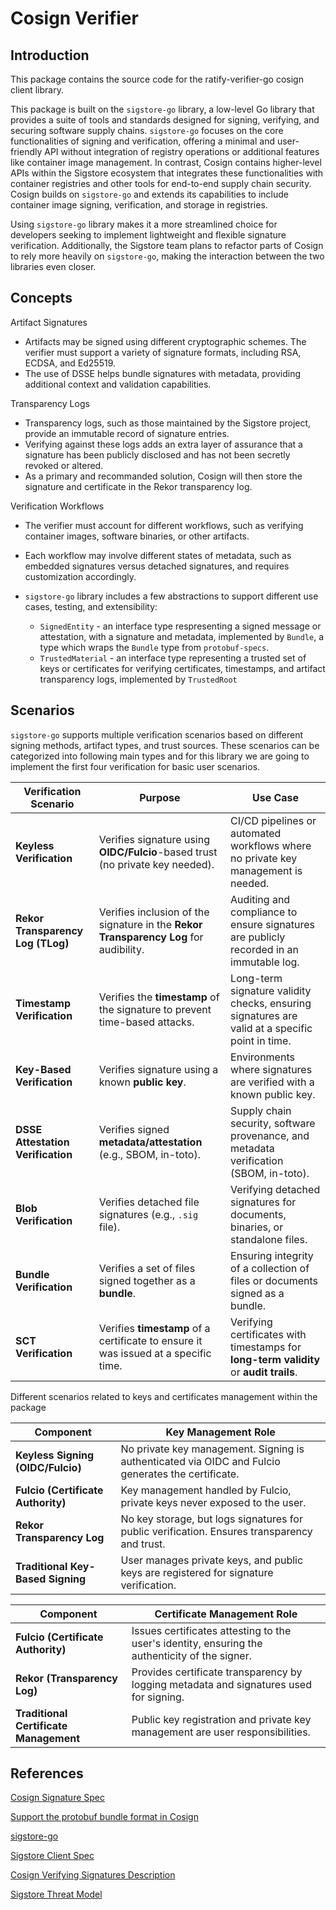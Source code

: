 # Cosign Verifier

## Introduction

This package contains the source code for the ratify-verifier-go cosign client library.

This package is built on the `sigstore-go` library, a low-level Go library that provides a suite of tools and standards designed for signing, verifying, and securing software supply chains.
`sigstore-go` focuses on the core functionalities of signing and verification, offering a minimal and user-friendly API without integration of registry operations or additional features like container image management.
In contrast, Cosign contains higher-level APIs within the Sigstore ecosystem that integrates these functionalities with container registries and other tools for end-to-end supply chain security.
Cosign builds on `sigstore-go` and extends its capabilities to include container image signing, verification, and storage in registries.

Using `sigstore-go` library makes it a more streamlined choice for developers seeking to implement lightweight and flexible signature verification.
Additionally, the Sigstore team plans to refactor parts of Cosign to rely more heavily on `sigstore-go`, making the interaction between the two libraries even closer.

## Concepts

Artifact Signatures  

- Artifacts may be signed using different cryptographic schemes. The verifier must support a variety of signature formats, including RSA, ECDSA, and Ed25519.
- The use of DSSE helps bundle signatures with metadata, providing additional context and validation capabilities.

Transparency Logs  

- Transparency logs, such as those maintained by the Sigstore project, provide an immutable record of signature entries.
- Verifying against these logs adds an extra layer of assurance that a signature has been publicly disclosed and has not been secretly revoked or altered.
- As a primary and recommanded solution, Cosign will then store the signature and certificate in the Rekor transparency log.

Verification Workflows  

- The verifier must account for different workflows, such as verifying container images, software binaries, or other artifacts.
- Each workflow may involve different states of metadata, such as embedded signatures versus detached signatures, and requires customization accordingly.
- `sigstore-go` library includes a few abstractions to support different use cases, testing, and extensibility:

  - `SignedEntity` - an interface type respresenting a signed message or attestation, with a signature and metadata, implemented by `Bundle`, a type which wraps the `Bundle` type from `protobuf-specs`.
  - `TrustedMaterial` - an interface type representing a trusted set of keys or certificates for verifying certificates, timestamps, and artifact transparency logs, implemented by `TrustedRoot`

## Scenarios

`sigstore-go` supports multiple verification scenarios based on different signing methods, artifact types, and trust sources.
These scenarios can be categorized into following main types and for this library we are going to implement the first four verification for basic user scenarios.

| **Verification Scenario**         | **Purpose**                                                            | **Use Case**                                                                 |
|-----------------------------------|------------------------------------------------------------------------|-----------------------------------------------------------------------------|
| **Keyless Verification**          | Verifies signature using **OIDC/Fulcio**-based trust (no private key needed). | CI/CD pipelines or automated workflows where no private key management is needed. |
| **Rekor Transparency Log (TLog)** | Verifies inclusion of the signature in the **Rekor Transparency Log** for audibility. | Auditing and compliance to ensure signatures are publicly recorded in an immutable log. |
| **Timestamp Verification**        | Verifies the **timestamp** of the signature to prevent time-based attacks. | Long-term signature validity checks, ensuring signatures are valid at a specific point in time. |
| **Key-Based Verification**        | Verifies signature using a known **public key**.                        | Environments where signatures are verified with a known public key. |
| **DSSE Attestation Verification** | Verifies signed **metadata/attestation** (e.g., SBOM, in-toto).         | Supply chain security, software provenance, and metadata verification (SBOM, in-toto). |
| **Blob Verification**             | Verifies detached file signatures (e.g., `.sig` file).                 | Verifying detached signatures for documents, binaries, or standalone files. |
| **Bundle Verification**           | Verifies a set of files signed together as a **bundle**.               | Ensuring integrity of a collection of files or documents signed as a bundle. |
| **SCT Verification**              | Verifies **timestamp** of a certificate to ensure it was issued at a specific time. | Verifying certificates with timestamps for **long-term validity** or **audit trails**. |

Different scenarios related to keys and certificates management within the package

| **Component**                      | **Key Management Role**                                                                                 |
|------------------------------------|---------------------------------------------------------------------------------------------------------|
| **Keyless Signing (OIDC/Fulcio)**  | No private key management. Signing is authenticated via OIDC and Fulcio generates the certificate. |
| **Fulcio (Certificate Authority)** | Key management handled by Fulcio, private keys never exposed to the user.                               |
| **Rekor Transparency Log**         | No key storage, but logs signatures for public verification. Ensures transparency and trust.           |
| **Traditional Key-Based Signing**  | User manages private keys, and public keys are registered for signature verification.                 |

| **Component**                      | **Certificate Management Role**                                                                                     |
|------------------------------------|-----------------------------------------------------------------------------------------------------------------------|
| **Fulcio (Certificate Authority)** | Issues certificates attesting to the user's identity, ensuring the authenticity of the signer.                     |
| **Rekor (Transparency Log)**       | Provides certificate transparency by logging metadata and signatures used for signing.                              |
| **Traditional Certificate Management** | Public key registration and private key management are user responsibilities.                                           |

## References

[Cosign Signature Spec](https://github.com/sigstore/cosign/blob/main/specs/SIGNATURE_SPEC.md)

[Support the protobuf bundle format in Cosign](https://github.com/sigstore/cosign/issues/3139)

[sigstore-go](https://github.com/sigstore/sigstore-go/tree/main)

[Sigstore Client Spec](https://github.com/sigstore/architecture-docs/blob/main/client-spec.md#4-verification)

[Cosign Verifying Signatures Description](https://docs.sigstore.dev/cosign/verifying/verify)

[Sigstore Threat Model](https://docs.sigstore.dev/threat-model/)
